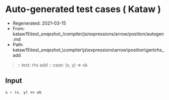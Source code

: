 # Auto-generated test cases ( Kataw )
- Regenerated: 2021-03-15
- From: kataw15\test\__snapshot__/compiler/js/expressions/arrow/position/autogen.md
- Path: kataw15\test\__snapshot__\compiler\js\expressions\arrow\position\gen\rhs_add
> :: test: rhs add
> :: case: (x, y) => ok
## Input

`````js
x + (x, y) => ok
`````
